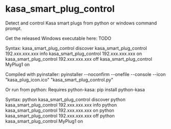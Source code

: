 # kasa_smart_plug_control
Detect and control Kasa smart plugs from python or windows command prompt.

Get the released Windows executable here:  TODO

  Syntax:
    kasa_smart_plug_control discover
	kasa_smart_plug_control 192.xxx.xxx.xxx info
	kasa_smart_plug_control 192.xxx.xxx.xxx on
	kasa_smart_plug_control 192.xxx.xxx.xxx off
	kasa_smart_plug_control MyPlug1 on
	
  Compiled with pyinstaller:
    pyinstaller --noconfirm --onefile --console --icon "kasa_plug_icon.ico"  "kasa_smart_plug_control.py"

Or run from python:
  Requires python-kasa:
    pip install python-kasa
	
  Syntax:
    python kasa_smart_plug_control discover
	python kasa_smart_plug_control 192.xxx.xxx.xxx info
	python kasa_smart_plug_control 192.xxx.xxx.xxx on
	python kasa_smart_plug_control 192.xxx.xxx.xxx off
	python kasa_smart_plug_control MyPlug1 on